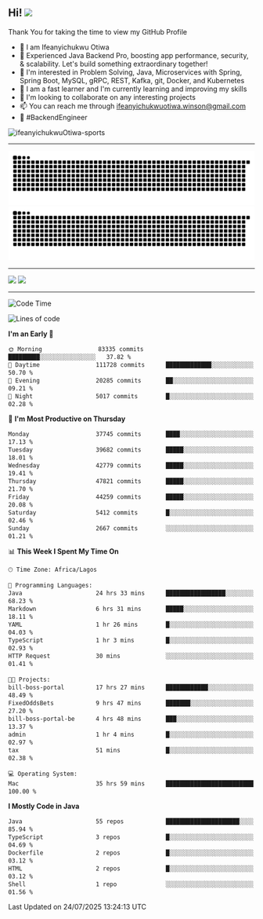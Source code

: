 <!-- BLOG-POST-LIST:START --><!-- BLOG-POST-LIST:END -->

## Hi! <img src="https://media.giphy.com/media/hvRJCLFzcasrR4ia7z/giphy.gif" width="4%"> 

Thank You for taking the time to view my GitHub Profile

- 👋 I am Ifeanyichukwu Otiwa
- 🚀 Experienced Java Backend Pro, boosting app performance, security, & scalability. Let's build something extraordinary together!
- 👀 I'm interested in Problem Solving, Java, Microservices with Spring, Spring Boot, MySQL, gRPC, REST, Kafka, git, Docker, and Kubernetes
- 🌱 I am a fast learner and I'm currently learning and improving my skills
- 💞️ I'm looking to collaborate on any interesting projects
- 📫 You can reach me through ifeanyichukwuotiwa.winson@gmail.com
- 🚀 #BackendEngineer

<p align="left" marginTop="10px"> <img src="https://komarev.com/ghpvc/?username=ifeanyichukwuOtiwa-sports&label=Profile%20views&color=0e75b6&style=for-the-badge" alt="ifeanyichukwuOtiwa-sports" /> </p>

***

<!--🐍📈SNAKEGRAPH / 🌐WEBSITE: https://github.com/Platane/snk -->
![github contribution grid snake animation](https://raw.githubusercontent.com/ifeanyichukwuOtiwa-sports/ifeanyichukwuOtiwa-sports/output/github-contribution-grid-snake-dark.svg#gh-dark-mode-only)![github contribution grid snake animation](https://raw.githubusercontent.com/ifeanyichukwuOtiwa-sports/ifeanyichukwuOtiwa-sports/output/github-contribution-grid-snake.svg#gh-light-mode-only)

***

<p float="left">
  <img float="left" src="https://github-readme-stats.vercel.app/api?username=ifeanyichukwuOtiwa-sports&count_private=true&include_all_commits=true&theme=react&show_icons=true" />
  <img float="right" src="https://github-readme-stats.vercel.app/api/top-langs/?username=ifeanyichukwuOtiwa-sports&layout=compact&show_icons=true&theme=react" /> 
</p>

***



<!--START_SECTION:waka-->
![Code Time](http://img.shields.io/badge/Code%20Time-4%2C006%20hrs%2028%20mins-blue)

![Lines of code](https://img.shields.io/badge/From%20Hello%20World%20I%27ve%20Written-60.0%20million%20lines%20of%20code-blue)

**I'm an Early 🐤** 

```text
🌞 Morning                83335 commits       █████████░░░░░░░░░░░░░░░░   37.82 % 
🌆 Daytime                111728 commits      █████████████░░░░░░░░░░░░   50.70 % 
🌃 Evening                20285 commits       ██░░░░░░░░░░░░░░░░░░░░░░░   09.21 % 
🌙 Night                  5017 commits        █░░░░░░░░░░░░░░░░░░░░░░░░   02.28 % 
```
📅 **I'm Most Productive on Thursday** 

```text
Monday                   37745 commits       ████░░░░░░░░░░░░░░░░░░░░░   17.13 % 
Tuesday                  39682 commits       █████░░░░░░░░░░░░░░░░░░░░   18.01 % 
Wednesday                42779 commits       █████░░░░░░░░░░░░░░░░░░░░   19.41 % 
Thursday                 47821 commits       █████░░░░░░░░░░░░░░░░░░░░   21.70 % 
Friday                   44259 commits       █████░░░░░░░░░░░░░░░░░░░░   20.08 % 
Saturday                 5412 commits        █░░░░░░░░░░░░░░░░░░░░░░░░   02.46 % 
Sunday                   2667 commits        ░░░░░░░░░░░░░░░░░░░░░░░░░   01.21 % 
```


📊 **This Week I Spent My Time On** 

```text
🕑︎ Time Zone: Africa/Lagos

💬 Programming Languages: 
Java                     24 hrs 33 mins      █████████████████░░░░░░░░   68.23 % 
Markdown                 6 hrs 31 mins       █████░░░░░░░░░░░░░░░░░░░░   18.11 % 
YAML                     1 hr 26 mins        █░░░░░░░░░░░░░░░░░░░░░░░░   04.03 % 
TypeScript               1 hr 3 mins         █░░░░░░░░░░░░░░░░░░░░░░░░   02.93 % 
HTTP Request             30 mins             ░░░░░░░░░░░░░░░░░░░░░░░░░   01.41 % 

🐱‍💻 Projects: 
bill-boss-portal         17 hrs 27 mins      ████████████░░░░░░░░░░░░░   48.49 % 
FixedOddsBets            9 hrs 47 mins       ███████░░░░░░░░░░░░░░░░░░   27.20 % 
bill-boss-portal-be      4 hrs 48 mins       ███░░░░░░░░░░░░░░░░░░░░░░   13.37 % 
admin                    1 hr 4 mins         █░░░░░░░░░░░░░░░░░░░░░░░░   02.97 % 
tax                      51 mins             █░░░░░░░░░░░░░░░░░░░░░░░░   02.38 % 

💻 Operating System: 
Mac                      35 hrs 59 mins      █████████████████████████   100.00 % 
```

**I Mostly Code in Java** 

```text
Java                     55 repos            █████████████████████░░░░   85.94 % 
TypeScript               3 repos             █░░░░░░░░░░░░░░░░░░░░░░░░   04.69 % 
Dockerfile               2 repos             █░░░░░░░░░░░░░░░░░░░░░░░░   03.12 % 
HTML                     2 repos             █░░░░░░░░░░░░░░░░░░░░░░░░   03.12 % 
Shell                    1 repo              ░░░░░░░░░░░░░░░░░░░░░░░░░   01.56 % 
```




 Last Updated on 24/07/2025 13:24:13 UTC
<!--END_SECTION:waka-->

<!--
<p align="center">
![trophy](https://github-profile-trophy.vercel.app/?username=ifeanyichukwuOtiwa-sports&theme=onedark) (https://github.com/ryo-ma/github-profile-trophy)
</p>
-->

<!---
ifeanyi-otiwa/ifeanyi-otiwa is a ✨ special ✨ repository because its `README.md` (this file) appears on your GitHub profile.
You can click the Preview link to take a look at your changes.
--->
